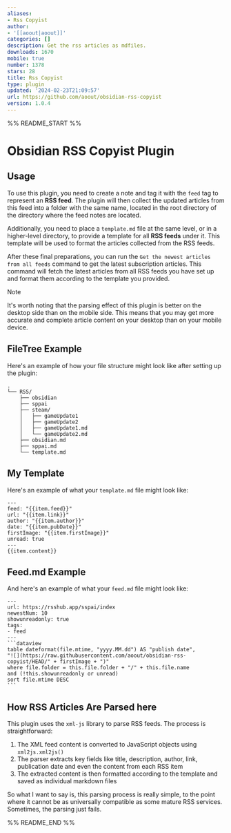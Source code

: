 ```yaml
---
aliases:
- Rss Copyist
author:
- '[[aoout|aoout]]'
categories: []
description: Get the rss articles as mdfiles.
downloads: 1670
mobile: true
number: 1378
stars: 28
title: Rss Copyist
type: plugin
updated: '2024-02-23T21:09:57'
url: https://github.com/aoout/obsidian-rss-copyist
version: 1.0.4
---
```


%% README_START %%

# Obsidian RSS Copyist Plugin

## Usage

To use this plugin, you need to create a note and tag it with the `feed` tag to represent an **RSS feed**. The plugin will then collect the updated articles from this feed into a folder with the same name, located in the root directory of the directory where the feed notes are located.

Additionally, you need to place a `template.md` file at the same level, or in a higher-level directory, to provide a template for all **RSS feeds** under it. This template will be used to format the articles collected from the RSS feeds.

After these final preparations, you can run the `Get the newest articles from all feeds` command to get the latest subscription articles. This command will fetch the latest articles from all RSS feeds you have set up and format them according to the template you provided.

>[!note]
>It's worth noting that the parsing effect of this plugin is better on the desktop side than on the mobile side. This means that you may get more accurate and complete article content on your desktop than on your mobile device.

## FileTree Example

Here's an example of how your file structure might look like after setting up the plugin:
```
.
└── RSS/
    ├── obsidian
    ├── sppai
    ├── steam/
    │   ├── gameUpdate1
    │   ├── gameUpdate2
    │   ├── gameUpdate1.md
    │   └── gameUpdate2.md
    ├── obsidian.md
    ├── sppai.md
    └── template.md
```

## My Template

Here's an example of what your `template.md` file might look like:
```
---
feed: "{{item.feed}}"
url: "{{item.link}}"
author: "{{item.author}}"
date: "{{item.pubDate}}"
firstImage: "{{item.firstImage}}"
unread: true
---
{{item.content}}
```

## Feed.md Example

And here's an example of what your `feed.md` file might look like:
``````
---
url: https://rsshub.app/sspai/index
newestNum: 10
showunreadonly: true
tags:
- feed
---
```dataview
table dateformat(file.mtime, "yyyy.MM.dd") AS "publish date",
"![](https://raw.githubusercontent.com/aoout/obsidian-rss-copyist/HEAD/" + firstImage + ")"
where file.folder = this.file.folder + "/" + this.file.name
and (!this.showunreadonly or unread)
sort file.mtime DESC 
```
``````


## How RSS Articles Are Parsed here

This plugin uses the `xml-js` library to parse RSS feeds. The process is straightforward:

1. The XML feed content is converted to JavaScript objects using `xml2js.xml2js()`
2. The parser extracts key fields like title, description, author, link, publication date and even the content from each RSS item
3. The extracted content is then formatted according to the template and saved as individual markdown files

So what I want to say is, this parsing process is really simple, to the point where it cannot be as universally compatible as some mature RSS services. Sometimes, the parsing just fails.











%% README_END %%